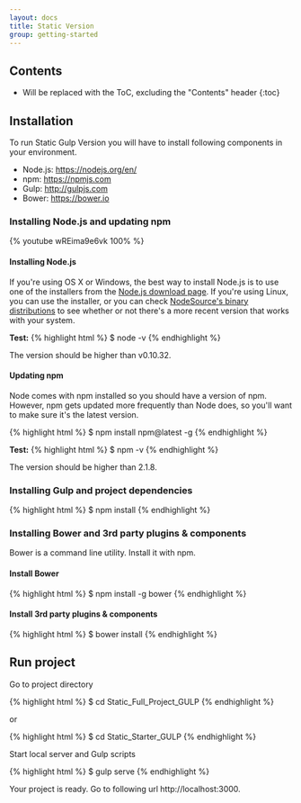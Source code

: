 ```yaml
---
layout: docs
title: Static Version
group: getting-started
---
```


## Contents

* Will be replaced with the ToC, excluding the "Contents" header
{:toc}

## Installation

To run Static Gulp Version you will have to install following components in your environment.

- Node.js: <https://nodejs.org/en/>
- npm: <https://npmjs.com>
- Gulp: <http://gulpjs.com>
- Bower: <https://bower.io>

### Installing Node.js and updating npm

{% youtube wREima9e6vk 100% %}


#### Installing Node.js

If you're using OS X or Windows, the best way to install Node.js is to use one of the installers from the [Node.js download page](https://nodejs.org/en/download/). If you're using Linux, you can use the installer, or you can check [NodeSource's binary distributions](https://github.com/nodesource/distributions) to see whether or not there's a more recent version that works with your system.

**Test:**
{% highlight html %}
$ node -v
{% endhighlight %}

The version should be higher than v0.10.32.


#### Updating npm

Node comes with npm installed so you should have a version of npm. However, npm gets updated more frequently than Node does, so you'll want to make sure it's the latest version.

{% highlight html %}
$ npm install npm@latest -g
{% endhighlight %}

**Test:**
{% highlight html %}
$ npm -v
{% endhighlight %}

The version should be higher than 2.1.8.

### Installing Gulp and project dependencies

{% highlight html %}
$ npm install
{% endhighlight %}

### Installing Bower and 3rd party plugins & components

Bower is a command line utility. Install it with npm.

#### Install Bower

{% highlight html %}
$ npm install -g bower
{% endhighlight %}

#### Install 3rd party plugins & components

{% highlight html %}
$ bower install
{% endhighlight %}

## Run project

Go to project directory

{% highlight html %}
$ cd Static_Full_Project_GULP
{% endhighlight %}

or

{% highlight html %}
$ cd Static_Starter_GULP
{% endhighlight %}

Start local server and Gulp scripts

{% highlight html %}
$ gulp serve
{% endhighlight %}

Your project is ready. Go to following url http://localhost:3000.
